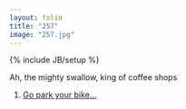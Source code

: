 ```yaml
---
layout: folio
title: "257"
image: "257.jpg"
---
```

{% include JB/setup %}

<div class="copy">
	<p>Ah, the mighty swallow, king of coffee shops</p>
</div>

<div class="choice">
	<ol>
		<li><a href="258.html">
			Go park your bike...
		</a></li>
	</ol>
</div>